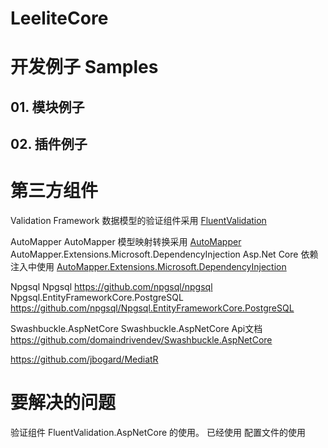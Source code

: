 # LeeliteCore

# 开发例子 Samples
## 01. 模块例子
## 02. 插件例子

# 第三方组件

Validation
Framework 数据模型的验证组件采用 [FluentValidation](https://github.com/JeremySkinner/FluentValidation)

AutoMapper
AutoMapper 模型映射转换采用 [AutoMapper](https://github.com/AutoMapper/AutoMapper)
AutoMapper.Extensions.Microsoft.DependencyInjection Asp.Net Core 依赖注入中使用 [AutoMapper.Extensions.Microsoft.DependencyInjection](https://github.com/AutoMapper/AutoMapper.Extensions.Microsoft.DependencyInjection)

Npgsql
Npgsql https://github.com/npgsql/npgsql
Npgsql.EntityFrameworkCore.PostgreSQL https://github.com/npgsql/Npgsql.EntityFrameworkCore.PostgreSQL

Swashbuckle.AspNetCore
Swashbuckle.AspNetCore Api文档 https://github.com/domaindrivendev/Swashbuckle.AspNetCore

https://github.com/jbogard/MediatR

# 要解决的问题
验证组件 FluentValidation.AspNetCore 的使用。 已经使用
配置文件的使用
